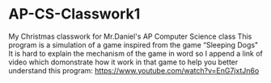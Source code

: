 # AP-CS-Classwork1
My Christmas classwork for Mr.Daniel's AP Computer Science class
This program is a simulation of a game inspired from the game “Sleeping Dogs"
It is hard to explain the mechanism of the game in word so I append a link of video which domonstrate how it work in that game to help you better understand this program: https://www.youtube.com/watch?v=EnG7jxtJn6o
